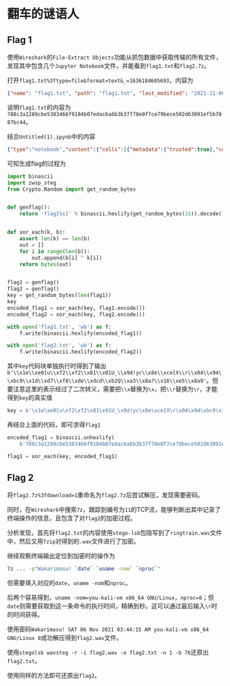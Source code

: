# 翻车的谜语人

## Flag 1

使用`Wireshark`的`File-Extract Objects`功能从抓包数据中获取传输的所有文件，发现其中包含几个`Jupyter Notebook`文件，并能看到`flag1.txt`和`flag2.7z`。

打开`flag1.txt%3ftype=file&format=text&_=1636184605693`，内容为

```json
{"name": "flag1.txt", "path": "flag1.txt", "last_modified": "2021-11-06T07:43:20.952991Z", "created": "2021-11-06T07:43:20.952991Z", "content": "788c3a1289cbe5383466f9184b07edac6a6b3b37f78e0f7ce79bece502d63091ef5b7087bc44", "format": "text", "mimetype": "text/plain", "size": 76, "writable": true, "type": "file"}
```

说明`flag1.txt`的内容为`788c3a1289cbe5383466f9184b07edac6a6b3b37f78e0f7ce79bece502d63091ef5b7087bc44`。

结合`Untitled(1).ipynb`中的内容

```json
{"type":"notebook","content":{"cells":[{"metadata":{"trusted":true},"cell_type":"code","source":"import zwsp_steg\nfrom Crypto.Random import get_random_bytes","execution_count":26,"outputs":[]},{"metadata":{"trusted":true},"cell_type":"code","source":"import binascii","execution_count":27,"outputs":[]},{"metadata":{"trusted":true},"cell_type":"code","source":"def genflag():\n    return 'flag{%s}'%binascii.hexlify(get_random_bytes(16)).decode()","execution_count":28,"outputs":[]},{"metadata":{"trusted":true},"cell_type":"code","source":"flag1 = genflag()\nflag2 = genflag()","execution_count":29,"outputs":[]},{"metadata":{"trusted":true},"cell_type":"code","source":"key = get_random_bytes(len(flag1))","execution_count":30,"outputs":[]},{"metadata":{"trusted":true},"cell_type":"code","source":"key","execution_count":31,"outputs":[{"output_type":"execute_result","execution_count":31,"data":{"text/plain":"b'\\x1e\\xe0[u\\xf2\\xf2\\x81\\x01U_\\x9d!yc\\x8e\\xce[X\\r\\x04\\x94\\xbc9\\x1d\\xd7\\xf8\\xde\\xdcd\\xb2Q\\xa3\\x8a?\\x16\\xe5\\x8a9'"},"metadata":{}}]},{"metadata":{"trusted":true},"cell_type":"code","source":"def xor_each(k, b):\n    assert len(k)==len(b)\n    out = []\n    for i in range(len(b)):\n        out.append(b[i]^k[i])\n    return bytes(out)","execution_count":32,"outputs":[]},{"metadata":{"trusted":true},"cell_type":"code","source":"encoded_flag1 = xor_each(key, flag1.encode())\nencoded_flag2 = xor_each(key, flag2.encode())","execution_count":33,"outputs":[]},{"metadata":{"trusted":true},"cell_type":"code","source":"with open('flag1.txt', 'wb') as f:\n    f.write(binascii.hexlify(encoded_flag1))","execution_count":35,"outputs":[]},{"metadata":{"trusted":true},"cell_type":"code","source":"","execution_count":null,"outputs":[]}],"metadata":{"kernelspec":{"name":"python3","display_name":"Python 3 (ipykernel)","language":"python"},"language_info":{"name":"python","version":"3.8.3rc1","mimetype":"text/x-python","codemirror_mode":{"name":"ipython","version":3},"pygments_lexer":"ipython3","nbconvert_exporter":"python","file_extension":".py"}},"nbformat":4,"nbformat_minor":4}}
```

可知生成flag的过程为

```python
import binascii
import zwsp_steg
from Crypto.Random import get_random_bytes


def genflag():
    return 'flag{%s}' % binascii.hexlify(get_random_bytes(16)).decode()


def xor_each(k, b):
    assert len(k) == len(b)
    out = []
    for i in range(len(b)):
        out.append(b[i] ^ k[i])
    return bytes(out)


flag1 = genflag()
flag2 = genflag()
key = get_random_bytes(len(flag1))
key
encoded_flag1 = xor_each(key, flag1.encode())
encoded_flag2 = xor_each(key, flag2.encode())

with open('flag1.txt', 'wb') as f:
    f.write(binascii.hexlify(encoded_flag1))

with open('flag2.txt', 'wb') as f:
    f.write(binascii.hexlify(encoded_flag2))
```

其中`key`代码块单独执行时得到了输出`b'\\x1e\\xe0[u\\xf2\\xf2\\x81\\x01U_\\x9d!yc\\x8e\\xce[X\\r\\x04\\x94\\xbc9\\x1d\\xd7\\xf8\\xde\\xdcd\\xb2Q\\xa3\\x8a?\\x16\\xe5\\x8a9'`。但要注意这里的表示经过了二次转义，需要把`\\x`替换为`\x`，把`\\r`替换为`\r`，才能得到`key`的真实值

```python
key = b'\x1e\xe0[u\xf2\xf2\x81\x01U_\x9d!yc\x8e\xce[X\r\x04\x94\xbc9\x1d\xd7\xf8\xde\xdcd\xb2Q\xa3\x8a?\x16\xe5\x8a9'
```

再结合上面的代码，即可求得`flag1`

```python
encoded_flag1 = binascii.unhexlify(
    b'788c3a1289cbe5383466f9184b07edac6a6b3b37f78e0f7ce79bece502d63091ef5b7087bc44')

flag1 = xor_each(key, encoded_flag1)
```

## Flag 2

将`flag2.7z%3fdownload=1`重命名为`flag2.7z`后尝试解压，发现需要密码。

同时，在`Wireshark`中搜索`7z`，跟踪到编号为`11`的TCP流，能够判断出其中记录了终端操作的信息，且包含了对`flag2`的加密过程。

分析发现，首先将`flag2.txt`的内容使用`stego-lsb`包隐写到了`ringtrain.wav`文件中，然后又用`7zip`对得到的`.wav`文件进行了加密。

继续观察终端输出定位到加密时的操作为

```bash
7z ... -p"Wakarimasu! `date` `uname -nom` `nproc`"
```

但需要填入对应的`date`，`uname -nom`和`nproc`。

后两个容易得到，`uname -nom=you-kali-vm x86_64 GNU/Linux`，`nproc=8`；但`date`则需要获取到这一条命令的执行时间，精确到秒。这可以通过最后输入`\r`时的时间获得。

使用密码`Wakarimasu! SAT 06 Nov 2021 03:44:15 AM you-kali-vm x86_64 GNU/Linux 8`成功解压得到`flag2.wav`文件。

使用`stegolsb wavsteg -r -i flag2.wav -o flag2.txt -n 1 -b 76`还原出`flag2.txt`。

使用同样的方法即可还原出`flag2`。
